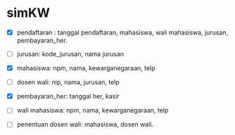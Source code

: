 # simKW

- [x] pendaftaran : tanggal pendaftaran, mahasiswa, wali mahasiswa, jurusan, pembayaran_her.

- [ ] jurusan: kode_jurusan, nama jurusan

- [x] mahasiswa: npm, nama, kewarganegaraan, telp

- [ ] dosen wali: nip, nama, jurusan, telp

- [x] pembayaran_her: tanggal her, kasir

- [ ] wali mahasiswa: npm, nama, kewarganegaraan, telp

- [ ] penentuan dosen wali: mahasiswa, dosen wali.
